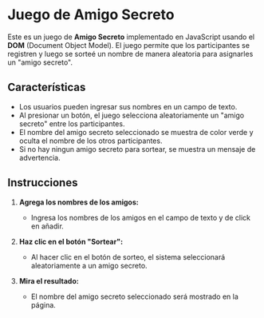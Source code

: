 # Juego de Amigo Secreto

Este es un juego de **Amigo Secreto** implementado en JavaScript usando el **DOM** (Document Object Model). El juego permite que los participantes se registren y luego se sorteé un nombre de manera aleatoria para asignarles un "amigo secreto".

## Características

- Los usuarios pueden ingresar sus nombres en un campo de texto.
- Al presionar un botón, el juego selecciona aleatoriamente un "amigo secreto" entre los participantes.
- El nombre del amigo secreto seleccionado se muestra de color verde y oculta el nombre de los otros participantes.
- Si no hay ningun amigo secreto para sortear, se muestra un mensaje de advertencia.


## Instrucciones

1. **Agrega los nombres de los amigos:**
   - Ingresa los nombres de los amigos en el campo de texto y de click en añadir.
   
2. **Haz clic en el botón "Sortear":**
   - Al hacer clic en el botón de sorteo, el sistema seleccionará aleatoriamente a un amigo secreto.
   
3. **Mira el resultado:**
   - El nombre del amigo secreto seleccionado será mostrado en la página.
